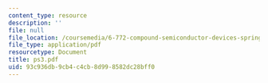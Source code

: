 ```yaml
---
content_type: resource
description: ''
file: null
file_location: /coursemedia/6-772-compound-semiconductor-devices-spring-2003/93c936db9cb4c4cb8d998582dc28bff0_ps3.pdf
file_type: application/pdf
resourcetype: Document
title: ps3.pdf
uid: 93c936db-9cb4-c4cb-8d99-8582dc28bff0
---
```

